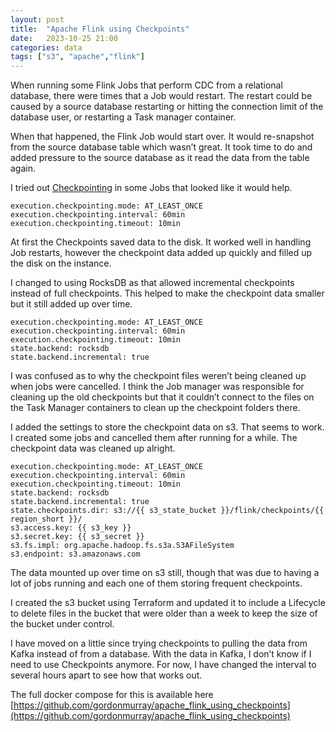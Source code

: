 ```yaml
---
layout: post
title:  "Apache Flink using Checkpoints"
date:   2023-10-25 21:00
categories: data
tags: ["s3", "apache","flink"]
---
```


When running some Flink Jobs that perform CDC from a relational database, there were times that a Job would restart. The restart could be caused by a source database restarting or hitting the connection limit of the database user, or restarting a Task manager container.

When that happened, the Flink Job would start over. It would re-snapshot from the source database table which wasn’t great. It took time to do and added pressure to the source database as it read the data from the table again.

I tried out [Checkpointing](https://nightlies.apache.org/flink/flink-docs-master/docs/dev/datastream/fault-tolerance/checkpointing/) in some Jobs that looked like it would help.

```
execution.checkpointing.mode: AT_LEAST_ONCE
execution.checkpointing.interval: 60min
execution.checkpointing.timeout: 10min
```

At first the Checkpoints saved data to the disk. It worked well in handling Job restarts, however the checkpoint data added up quickly and filled up the disk on the instance.

I changed to using RocksDB as that allowed incremental checkpoints instead of full checkpoints. This helped to make the checkpoint data smaller but it still added up over time.

```
execution.checkpointing.mode: AT_LEAST_ONCE
execution.checkpointing.interval: 60min
execution.checkpointing.timeout: 10min
state.backend: rocksdb
state.backend.incremental: true
```

I was confused as to why the checkpoint files weren’t being cleaned up when jobs were cancelled. I think the Job manager was responsible for cleaning up the old checkpoints but that it couldn’t connect to the files on the Task Manager containers to clean up the checkpoint folders there.

I added the settings to store the checkpoint data on s3. That seems to work. I created some jobs and cancelled them after running for a while. The checkpoint data was cleaned up alright.

```
execution.checkpointing.mode: AT_LEAST_ONCE
execution.checkpointing.interval: 60min
execution.checkpointing.timeout: 10min
state.backend: rocksdb
state.backend.incremental: true
state.checkpoints.dir: s3://{{ s3_state_bucket }}/flink/checkpoints/{{ region_short }}/
s3.access.key: {{ s3_key }}
s3.secret.key: {{ s3_secret }}
s3.fs.impl: org.apache.hadoop.fs.s3a.S3AFileSystem
s3.endpoint: s3.amazonaws.com
```

The data mounted up over time on s3 still, though that was due to having a lot of jobs running and each one of them storing frequent checkpoints.

I created the s3 bucket using Terraform and updated it to include a Lifecycle to delete files in the bucket that were older than a week to keep the size of the bucket under control.

I have moved on a little since trying checkpoints to pulling the data from Kafka instead of from a database. With the data in Kafka, I don’t know if I need to use Checkpoints anymore. For now, I have changed the interval to several hours apart to see how that works out.

The full docker compose for this is available here [https://github.com/gordonmurray/apache_flink_using_checkpoints](https://github.com/gordonmurray/apache_flink_using_checkpoints)
